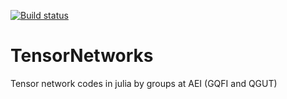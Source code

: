 [![Build status](https://ci.appveyor.com/api/projects/status/1otkx24l3m4bt8m2?svg=true)](https://ci.appveyor.com/project/cvsvensson/tensornetworks)

# TensorNetworks
Tensor network codes in julia by groups at AEI (GQFI and QGUT)
